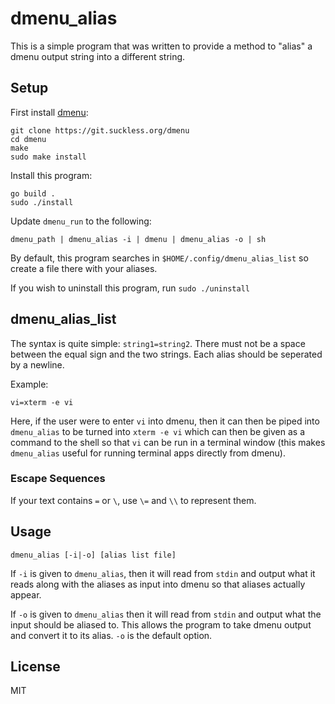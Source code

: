 # dmenu_alias

This is a simple program that was written to provide a method to "alias" a dmenu
output string into a different string.

## Setup
First install [dmenu](https://tools.suckless.org/dmenu/):

```
git clone https://git.suckless.org/dmenu
cd dmenu
make
sudo make install
```

Install this program:
```
go build .
sudo ./install
```

Update `dmenu_run` to the following: 
```
dmenu_path | dmenu_alias -i | dmenu | dmenu_alias -o | sh
```

By default, this program searches in `$HOME/.config/dmenu_alias_list` so
create a file there with your aliases.

If you wish to uninstall this program, run `sudo ./uninstall`

## dmenu_alias_list
The syntax is quite simple: `string1=string2`. There must not be a space
between the equal sign and the two strings. Each alias should be seperated by
a newline.

Example:
```
vi=xterm -e vi 
```

Here, if the user were to enter `vi` into dmenu, then it can then be
piped into `dmenu_alias` to be turned into `xterm -e vi` which can then
be given as a command to the shell so that `vi` can be run in a terminal
window (this makes `dmenu_alias` useful for running terminal apps directly from
dmenu).

### Escape Sequences

If your text contains `=` or `\`, use `\=` and `\\` to represent them.

## Usage
```
dmenu_alias [-i|-o] [alias list file]
```

If `-i` is given to `dmenu_alias`, then it will read from `stdin` and output
what it reads along with the aliases as input into dmenu so that aliases actually
appear.

If `-o` is given to `dmenu_alias` then it will read from `stdin` and output
what the input should be aliased to. This allows the program to take dmenu
output and convert it to its alias. `-o` is the default option.

## License 
MIT
